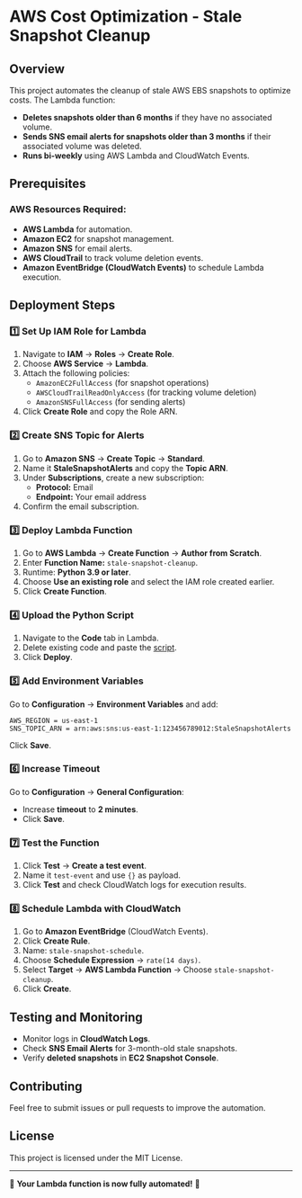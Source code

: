 # AWS Cost Optimization - Stale Snapshot Cleanup

## Overview
This project automates the cleanup of stale AWS EBS snapshots to optimize costs. The Lambda function:
- **Deletes snapshots older than 6 months** if they have no associated volume.
- **Sends SNS email alerts for snapshots older than 3 months** if their associated volume was deleted.
- **Runs bi-weekly** using AWS Lambda and CloudWatch Events.

## Prerequisites
### AWS Resources Required:
- **AWS Lambda** for automation.
- **Amazon EC2** for snapshot management.
- **Amazon SNS** for email alerts.
- **AWS CloudTrail** to track volume deletion events.
- **Amazon EventBridge (CloudWatch Events)** to schedule Lambda execution.

## Deployment Steps
### 1️⃣ Set Up IAM Role for Lambda
1. Navigate to **IAM** → **Roles** → **Create Role**.
2. Choose **AWS Service** → **Lambda**.
3. Attach the following policies:
   - `AmazonEC2FullAccess` (for snapshot operations)
   - `AWSCloudTrailReadOnlyAccess` (for tracking volume deletion)
   - `AmazonSNSFullAccess` (for sending alerts)
4. Click **Create Role** and copy the Role ARN.

### 2️⃣ Create SNS Topic for Alerts
1. Go to **Amazon SNS** → **Create Topic** → **Standard**.
2. Name it **StaleSnapshotAlerts** and copy the **Topic ARN**.
3. Under **Subscriptions**, create a new subscription:
   - **Protocol:** Email
   - **Endpoint:** Your email address
4. Confirm the email subscription.

### 3️⃣ Deploy Lambda Function
1. Go to **AWS Lambda** → **Create Function** → **Author from Scratch**.
2. Enter **Function Name:** `stale-snapshot-cleanup`.
3. Runtime: **Python 3.9 or later**.
4. Choose **Use an existing role** and select the IAM role created earlier.
5. Click **Create Function**.

### 4️⃣ Upload the Python Script
1. Navigate to the **Code** tab in Lambda.
2. Delete existing code and paste the [script](script.py).
3. Click **Deploy**.

### 5️⃣ Add Environment Variables
Go to **Configuration** → **Environment Variables** and add:
```
AWS_REGION = us-east-1
SNS_TOPIC_ARN = arn:aws:sns:us-east-1:123456789012:StaleSnapshotAlerts
```
Click **Save**.

### 6️⃣ Increase Timeout
Go to **Configuration** → **General Configuration**:
- Increase **timeout** to **2 minutes**.
- Click **Save**.

### 7️⃣ Test the Function
1. Click **Test** → **Create a test event**.
2. Name it `test-event` and use `{}` as payload.
3. Click **Test** and check CloudWatch logs for execution results.

### 8️⃣ Schedule Lambda with CloudWatch
1. Go to **Amazon EventBridge** (CloudWatch Events).
2. Click **Create Rule**.
3. Name: `stale-snapshot-schedule`.
4. Choose **Schedule Expression** → `rate(14 days)`.
5. Select **Target** → **AWS Lambda Function** → Choose `stale-snapshot-cleanup`.
6. Click **Create**.

## Testing and Monitoring
- Monitor logs in **CloudWatch Logs**.
- Check **SNS Email Alerts** for 3-month-old stale snapshots.
- Verify **deleted snapshots** in **EC2 Snapshot Console**.

## Contributing
Feel free to submit issues or pull requests to improve the automation.

## License
This project is licensed under the MIT License.

---
🚀 **Your Lambda function is now fully automated!** 🚀



